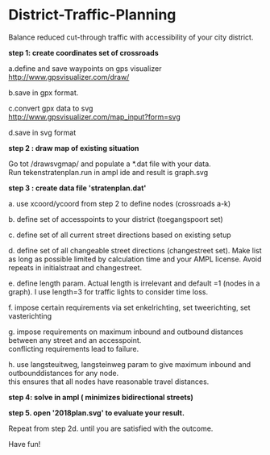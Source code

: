 # District-Traffic-Planning
Balance reduced cut-through traffic with accessibility of your city district.   

**step 1: create coordinates set of crossroads**     

a.define and save waypoints on gps visualizer   
http://www.gpsvisualizer.com/draw/ 

b.save in gpx format.

c.convert gpx data to svg  
http://www.gpsvisualizer.com/map_input?form=svg  

d.save in svg format  

**step 2 : draw map of existing situation** 

Go tot /drawsvgmap/ and populate a *.dat file with your data.  
Run tekenstratenplan.run in ampl ide and result is graph.svg  
  
**step 3 : create data file 'stratenplan.dat'**  

a. use xcoord/ycoord from step 2 to define nodes (crossroads a-k)  

b. define set of accesspoints to your district (toegangspoort set)   

c. define set of all current street directions based on existing setup  

d. define set of all changeable street directions (changestreet set). Make list as long as possible limited by calculation time and your AMPL license. Avoid repeats in initialstraat and changestreet.      

e. define length param. Actual length is irrelevant and default =1 (nodes in a graph). I use length=3 for traffic lights to consider time loss.       

f. impose certain requirements via set enkelrichting, set tweerichting, set vasterichting   

g. impose requirements on maximum  inbound and outbound distances between any street and an accesspoint.   
   conflicting requirements lead to failure.  
   
h. use langsteuitweg, langsteinweg param to give maximum inbound and outbounddistances for any node.  
	this ensures that all nodes have reasonable travel distances.  

**step 4: solve in ampl ( minimizes bidirectional streets)** 

**step 5. open '2018plan.svg' to evaluate your result.**   

Repeat from step 2d. until you are satisfied with the outcome. 

Have fun!
